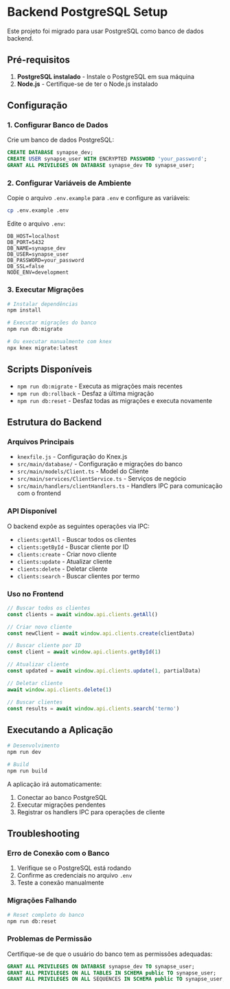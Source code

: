 # Backend PostgreSQL Setup

Este projeto foi migrado para usar PostgreSQL como banco de dados backend. 

## Pré-requisitos

1. **PostgreSQL instalado** - Instale o PostgreSQL em sua máquina
2. **Node.js** - Certifique-se de ter o Node.js instalado

## Configuração

### 1. Configurar Banco de Dados

Crie um banco de dados PostgreSQL:

```sql
CREATE DATABASE synapse_dev;
CREATE USER synapse_user WITH ENCRYPTED PASSWORD 'your_password';
GRANT ALL PRIVILEGES ON DATABASE synapse_dev TO synapse_user;
```

### 2. Configurar Variáveis de Ambiente

Copie o arquivo `.env.example` para `.env` e configure as variáveis:

```bash
cp .env.example .env
```

Edite o arquivo `.env`:

```
DB_HOST=localhost
DB_PORT=5432
DB_NAME=synapse_dev
DB_USER=synapse_user
DB_PASSWORD=your_password
DB_SSL=false
NODE_ENV=development
```

### 3. Executar Migrações

```bash
# Instalar dependências
npm install

# Executar migrações do banco
npm run db:migrate

# Ou executar manualmente com knex
npx knex migrate:latest
```

## Scripts Disponíveis

- `npm run db:migrate` - Executa as migrações mais recentes
- `npm run db:rollback` - Desfaz a última migração
- `npm run db:reset` - Desfaz todas as migrações e executa novamente

## Estrutura do Backend

### Arquivos Principais

- `knexfile.js` - Configuração do Knex.js
- `src/main/database/` - Configuração e migrações do banco
- `src/main/models/Client.ts` - Model do Cliente
- `src/main/services/ClientService.ts` - Serviços de negócio
- `src/main/handlers/clientHandlers.ts` - Handlers IPC para comunicação com o frontend

### API Disponível

O backend expõe as seguintes operações via IPC:

- `clients:getAll` - Buscar todos os clientes
- `clients:getById` - Buscar cliente por ID
- `clients:create` - Criar novo cliente
- `clients:update` - Atualizar cliente
- `clients:delete` - Deletar cliente
- `clients:search` - Buscar clientes por termo

### Uso no Frontend

```typescript
// Buscar todos os clientes
const clients = await window.api.clients.getAll()

// Criar novo cliente
const newClient = await window.api.clients.create(clientData)

// Buscar cliente por ID
const client = await window.api.clients.getById(1)

// Atualizar cliente
const updated = await window.api.clients.update(1, partialData)

// Deletar cliente
await window.api.clients.delete(1)

// Buscar clientes
const results = await window.api.clients.search('termo')
```

## Executando a Aplicação

```bash
# Desenvolvimento
npm run dev

# Build
npm run build
```

A aplicação irá automaticamente:
1. Conectar ao banco PostgreSQL
2. Executar migrações pendentes
3. Registrar os handlers IPC para operações de cliente

## Troubleshooting

### Erro de Conexão com o Banco

1. Verifique se o PostgreSQL está rodando
2. Confirme as credenciais no arquivo `.env`
3. Teste a conexão manualmente

### Migrações Falhando

```bash
# Reset completo do banco
npm run db:reset
```

### Problemas de Permissão

Certifique-se de que o usuário do banco tem as permissões adequadas:

```sql
GRANT ALL PRIVILEGES ON DATABASE synapse_dev TO synapse_user;
GRANT ALL PRIVILEGES ON ALL TABLES IN SCHEMA public TO synapse_user;
GRANT ALL PRIVILEGES ON ALL SEQUENCES IN SCHEMA public TO synapse_user;
```
